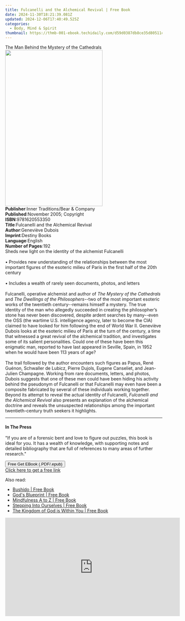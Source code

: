 ```yaml
---
title: Fulcanelli and the Alchemical Revival | Free Book
date: 2024-11-30T18:21:39.081Z
updated: 2024-12-06T17:40:49.525Z
categories:
  - Body, Mind & Spirit
thumbnail: https://thmb-001-ebook.techidaily.com/d59d0387db8ce35d80511cda2e1509673c49d2203645ad22fb8bfb9f935c5f79.jpg
---
```

<main id="book-container">
  <div class="flex flex-col">
    <div class="book-brief flex-1 py-6 px-4 sm:p-6 md:py-10 md:px-8">
      <!-- brief-->
      <div class="book-brief-main">
        The Man Behind the Mystery of the Cathedrals
      </div>
    </div>
    <div
      class="book-meta-info flex-1 grid gap-4 col-start-1 col-end-3 row-start-1 sm:mb-6 sm:grid-cols-4 lg:gap-6 lg:col-start-2 lg:row-end-6 lg:row-span-6 lg:mb-0"
    >
      <div
        class="book-meta-info-left place-content-center mt-4 p-4 text-sm leading-6 col-start-2 col-span-2 dark:text-slate-400"
      >
        <img
          class="w-full h-500 object-cover rounded-lg sm:h-255 sm:col-span-2 lg:col-span-full"
          src="https://img-001-ebook.techidaily.com/d508cdb3ed52bdf602565a5cfac867324d31117d2c9091553283450199fc1fbb.jpg"
          alt=""
          width="312"
          height="500"
        />
      </div>
      <div
        class="book-meta-info-right mt-2 col-start-1 row-start-2 col-span-3 self-center"
      >
        <!-- meta data  -->
        <div class="flex flex-col px-4 md:px-8">
          <div class="flex-1">
            <strong>Publisher</strong>:<span class="px-2"
              >Inner Traditions/Bear &amp; Company</span
            >
          </div>
          <div class="flex-1">
            <strong>Published</strong>:<span class="px-2"
              >November 2005; Copyright</span
            >
          </div>
          <div class="flex-1">
            <strong>ISBN</strong>:<span class="px-2">9781620553350</span>
          </div>
          <div class="flex-1">
            <strong>Title</strong>:<span class="px-2"
              >Fulcanelli and the Alchemical Revival</span
            >
          </div>
          <div class="flex-1">
            <strong>Author</strong>:<span class="px-2">Geneviève Dubois</span>
          </div>
          <div class="flex-1">
            <strong>Imprint</strong>:<span class="px-2">Destiny Books</span>
          </div>
          <div class="flex-1">
            <strong>Language</strong>:<span class="px-2">English</span>
          </div>
          <div class="flex-1">
            <strong>Number of Pages</strong>:<span class="px-2">192</span>
          </div>
        </div>
      </div>
    </div>
    <div class="book-description flex-1 py-6 px-4 sm:p-6 md:py-10 md:px-8">
      <div class="book-description-main">
        <div accordion-content="" id="description">
          Sheds new light on the identity of the alchemist Fulcanelli<br /><br />•
          Provides new understanding of the relationships between the most
          important figures of the esoteric milieu of Paris in the first half of
          the 20th century<br /><br />• Includes a wealth of rarely seen
          documents, photos, and letters<br /><br />Fulcanelli, operative
          alchemist and author of <i>The Mystery of the Cathedrals </i>and
          <i>The Dwellings of the Philosophers--</i>two of the most important
          esoteric works of the twentieth century--remains himself a mystery.
          The true identity of the man who allegedly succeeded in creating the
          philosopher’s stone has never been discovered, despite ardent searches
          by many--even the OSS (the wartime U.S. intelligence agency, later to
          become the CIA) claimed to have looked for him following the end of
          World War II. Geneviève Dubois looks at the esoteric milieu of Paris
          at the turn of the century, a time that witnessed a great revival of
          the alchemical tradition, and investigates some of its salient
          personalities. Could one of these have been this enigmatic man,
          reported to have last appeared in Seville, Spain, in 1952 when he
          would have been 113 years of age?<br /><br />The trail followed by the
          author encounters such figures as Papus, René Guénon, Schwaller de
          Lubicz, Pierre Dujols, Eugene Canseliet, and Jean-Julien Champagne.
          Working from rare documents, letters, and photos, Dubois suggests that
          one of these men could have been hiding his activity behind the
          pseudonym of Fulcanelli or that Fulcanelli may even have been a
          composite fabricated by several of these individuals working together.
          Beyond its attempt to reveal the actual identity of Fulcanelli,
          <i>Fulcanelli and the Alchemical Revival</i> also presents an
          explanation of the alchemical doctrine and reveals the unsuspected
          relationships among the important twentieth-century truth seekers it
          highlights.
        </div>
        <div class="accordion-fader"></div>
      </div>
    </div>
    <div class="book-excerpts flex-1 py-6 px-4 sm:p-6 md:py-10 md:px-8">
      <!-- excerpts-->
      <div class="book-excerpts-main">
        <hr />
        <h4 class="placeholder placeholder-heading">
          <span>In The Press</span>
        </h4>
        <p>
          "If you are of a forensic bent and love to figure out puzzles, this
          book is ideal for you. It has a wealth of knowledge, with supporting
          notes and detailed bibliography that are full of references to many
          areas of further research."
        </p>
      </div>
    </div>
    <div
      class="book-about-author flex-1 py-6 px-4 sm:p-6 md:py-10 md:px-8"
    ></div>
    <div class="book-free-get flex-1 py-6 px-4 sm:p-6 md:py-10 md:px-8">
      <button
        id="btn-free-get"
        class="bg-blue-500 hover:bg-blue-700 text-white font-bold py-2 px-4 rounded"
      >
        Free Get EBook (.PDF/.epub)
      </button>
      <div id="countdown-display" class="px-2 text-lg mt-2"></div>
      <a
        id="free-link"
        class="hidden bg-blue-500 hover:bg-blue-700 text-white font-bold py-2 px-4 rounded"
        href="https://www.ebooks.com/en-us/book/95782705/fulcanelli-and-the-alchemical-revival/genevi-ve-dubois/"
        target="_blank"
        >Click here to get a free link</a
      >
    </div>
    <script>
      let countdownTime = 0;
      let countdownInterval = null;
      document
        .getElementById('btn-free-get')
        .addEventListener('click', startCountdown);
      function startCountdown() {
        countdownTime = new Date().getTime() + 60000 * 3;
        countdownInterval = setInterval(updateCountdown, 1000);
        document.getElementById('btn-free-get').disabled = true;
        document
          .getElementById('btn-free-get')
          .classList.add('bg-gray-500', 'cursor-not-allowed');
      }
      function updateCountdown() {
        let currentTime = new Date().getTime();
        let timeLeft = countdownTime - currentTime;
        let secondsLeft = Math.floor(timeLeft / 1000);
        document.getElementById('countdown-display').innerHTML =
          `Remaining time: ${secondsLeft} seconds.`;
        if (secondsLeft <= 0) {
          clearInterval(countdownInterval);
          document.getElementById('btn-free-get').classList.add('hidden');
          document.getElementById('free-link').classList.remove('hidden');
          document.getElementById('countdown-display').innerHTML = '';
        }
      }
    </script>
  </div>
</main>

<ins class="adsbygoogle"
      style="display:block"
      data-ad-client="ca-pub-7571918770474297"
      data-ad-slot="8358498916"
      data-ad-format="auto"
      data-full-width-responsive="true"></ins>
    

<span class="atpl-alsoreadstyle">Also read:</span>
<div><ul>
<li><a href="https://novels-ebooks.techidaily.com/195947-9781596259355-bushido/"><u>Bushido | Free Book</u></a></li>
<li><a href="https://novels-ebooks.techidaily.com/1963620-9781780287867-gods-blueprint/"><u>God's Blueprint | Free Book</u></a></li>
<li><a href="https://novels-ebooks.techidaily.com/1962796-9781614290698-mindfulness-a-to-z/"><u>Mindfulness A to Z | Free Book</u></a></li>
<li><a href="https://novels-ebooks.techidaily.com/1961555-9780983346678-stepping-into-ourselves/"><u>Stepping Into Ourselves | Free Book</u></a></li>
<li><a href="https://novels-ebooks.techidaily.com/196349-9781596255173-the-kingdom-of-god-is-within-you/"><u>The Kingdom of God is Within You | Free Book</u></a></li>
</ul></div>

<!-- affiliate ads begin -->
<iframe width="560" height="315" src="https://www.youtube.com/embed/szUqw4TLvWs?si=srv1OeLOe579gLwj" title="YouTube video player" frameborder="0" allow="accelerometer; autoplay; clipboard-write; encrypted-media; gyroscope; picture-in-picture; web-share" referrerpolicy="strict-origin-when-cross-origin" allowfullscreen></iframe>
<!-- affiliate ads end -->

